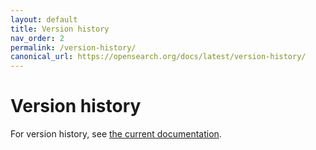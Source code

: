 ```yaml
---
layout: default
title: Version history
nav_order: 2
permalink: /version-history/
canonical_url: https://opensearch.org/docs/latest/version-history/
---
```


# Version history

For version history, see [the current documentation](https://docs.opensearch.org/docs/latest/version-history/).

